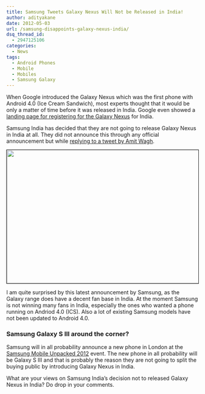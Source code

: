 ```yaml
---
title: Samsung Tweets Galaxy Nexus Will Not be Released in India!
author: adityakane
date: 2012-05-03
url: /samsung-disappoints-galaxy-nexus-india/
dsq_thread_id:
  - 2947125106
categories:
  - News
tags:
  - Android Phones
  - Mobile
  - Mobiles
  - Samsung Galaxy
---
```

When Google introduced the Galaxy Nexus which was the first phone with Android 4.0 (Ice Cream Sandwich), most experts thought that it would be only a matter of time before it was released in India. Google even showed a [landing page for registering for the Galaxy Nexus][1] for India.

Samsung India has decided that they are not going to release Galaxy Nexus in India at all. They did not announce this through any official announcement but while <a href="https://twitter.com/#!/Samsung_India/status/197663452276326400" onclick="_gaq.push(['_trackEvent', 'outbound-article', 'https://twitter.com/#!/Samsung_India/status/197663452276326400', 'replying to a tweet by Amit Wagh']);" >replying to a tweet by Amit Wagh</a>.

<a href="http://devilsworkshop.org/samsung-disappoints-galaxy-nexus-india/galaxy_nexus_not_india/" rel="attachment wp-att-57518"><img class="alignnone size-full wp-image-57518" style="border-image: initial; border-width: 1px; border-color: black; border-style: solid;" title="Galaxy_nexus_not_India" src="http://cdn.devilsworkshop.org/files/2012/05/Galaxy_nexus_not_India.png" alt="" width="596" height="351" /></a>

I am quite surprised by this latest announcement by Samsung, as the Galaxy range does have a decent fan base in India. At the moment Samsung is not winning many fans in India, especially the ones who wanted a phone running on Andriod 4.0 (ICS). Also a lot of existing Samsung models have not been updated to Android 4.0.

### Samsung Galaxy S III around the corner?

Samsung will in all probability announce a new phone in London at the <a href="http://www.thenextgalaxy.com/" onclick="_gaq.push(['_trackEvent', 'outbound-article', 'http://www.thenextgalaxy.com/', 'Samsung Mobile Unpacked 2012']);" >Samsung Mobile Unpacked 2012</a> event. The new phone in all probability will be Galaxy S III and that is probably the reason they are not going to split the buying public by introducing Galaxy Nexus in India.

What are your views on Samsung India&#8217;s decision not to released Galaxy Nexus in India? Do drop in your comments.

 [1]: http://devilsworkshop.org/googles-galaxy-nexus-opens-registration-india/
